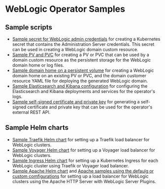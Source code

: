 # WebLogic Operator Samples

## Sample scripts

* [Sample secret for WebLogic admin credentials](scripts/create-weblogic-domain/create-weblogic-credentials.sh) for creating a Kubernetes secret that contains the Administration Server credentials. This secret can be used in creating a WebLogic domain custom resource.
* [Sample PV and PVC](scripts/create-weblogic-domain-pv-pvc/README.md) for creating a PV or PVC that can be used by a domain custom resource as the persistent storage for the WebLogic domain home or log files.
* [Sample domain home on a persistent volume](scripts/create-weblogic-domain/domain-home-on-pv/README.md) for creating a WebLogic domain home on an existing PV or PVC, and the domain customer resource YAML file for deploying the generated WebLogic domain.
* [Sample Elasticsearch and Kibana configuration](scripts/elasticsearch_and_kibana.yaml) for configuring the Elasticsearch and Kibana deployments and services for the operator's logs.
* [Sample self-signed certificate and private key](scripts/generate-external-rest-identity.sh) for generating a self-signed certificate and private key that can be used for the operator's external REST API.

## Sample Helm charts

* [Sample Traefik Helm chart](charts/traefik/README.md) for setting up a Traefik load balancer for WebLogic clusters.
* [Sample Voyager Helm chart](charts/voyager/README.md) for setting up a Voyager load balancer for WebLogic clusters.
* [Sample Ingress Helm chart](charts/ingress-per-domain/README.md) for setting up a Kubernetes Ingress for each WebLogic cluster using Traefik or Voyager load balancer.
* [Sample Apache  Helm chart](charts/apache-webtier/README.md) and [Apache samples using the defaulg or custom comfigurations](charts/aoache-samples/README.md) for setting up a load balancer for WebLogic clusters using the Apache HTTP Server with WebLogic Server Plugins.
